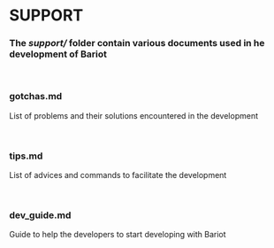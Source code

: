 # SUPPORT

### The _support/_ folder contain various documents used in he development of Bariot

<br>

### gotchas.md

List of problems and their solutions encountered in the development

<br>

### tips.md

List of advices and commands to facilitate the development

<br>

### dev_guide.md

Guide to help the developers to start developing with Bariot
